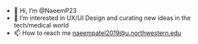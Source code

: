 - 👋 Hi, I’m @NaeemP23
- 👀 I’m interested in UX/UI Design and curating new ideas in the tech/medical world
- 📫 How to reach me naeempatel2019@u.northwestern.edu

<!---
NaeemP23/NaeemP23 is a ✨ special ✨ repository because its `README.md` (this file) appears on your GitHub profile.
You can click the Preview link to take a look at your changes.
--->
